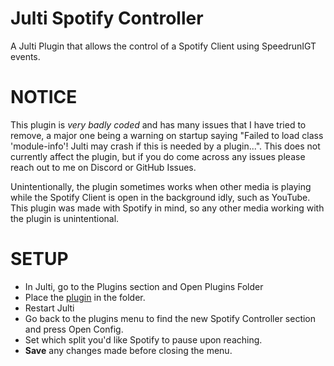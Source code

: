 # Julti Spotify Controller
 A Julti Plugin that allows the control of a Spotify Client using SpeedrunIGT events.

# NOTICE
This plugin is *very badly coded* and has many issues that I have tried to remove, a major one being a warning on startup saying "Failed to load class 'module-info'! Julti may crash if this is needed by a plugin...". This does not currently affect the plugin, but if you do come across any issues please reach out to me on Discord or GitHub Issues.

Unintentionally, the plugin sometimes works when other media is playing while the Spotify Client is open in the background idly, such as YouTube. This plugin was made with Spotify in mind, so any other media working with the plugin is unintentional.

# SETUP
* In Julti, go to the Plugins section and Open Plugins Folder
* Place the [plugin](https://github.com/itsdxrk/JultiSpotifyController/releases/latest) in the folder.
* Restart Julti
* Go back to the plugins menu to find the new Spotify Controller section and press Open Config.
* Set which split you'd like Spotify to pause upon reaching.
* **Save** any changes made before closing the menu.